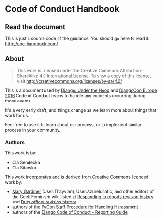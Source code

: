 # Code of Conduct Handbook

## Read the document

This is just a source code of the guidance. You should go here to read it: http://coc-handbook.com/

## About

> This work is licensed under the Creative Commons Attribution-ShareAlike 4.0 International License. To view a copy of this license, visit http://creativecommons.org/licenses/by-sa/4.0/

This is a document used by [Django: Under the Hood](djangounderthehood.com) and [DjangoCon Europe 2016](2016.djangocon.eu) Code of Conduct teams to handle any incidents occurring during those events.

It's a very early draft, and things change as we learn more about things that work for us.

Feel free to use it to learn about our process, or to implement similar process in your community.

### Authors

This work is by:

 - Ola Sendecka
 - Ola Sitarska

This work incorporates and is derived from Creative Commons licenced work by:

 - [Mary Gardiner](https://mary.gardiner.id.au/) (User:Thayvian), User:Azurelunatic, and other editors of the Geek Feminism wiki listed at [Responding to reports revision history](http://geekfeminism.wikia.com/wiki/Conference_anti-harassment/Responding_to_reports?action=history) and [Duty officer revision history](http://geekfeminism.wikia.com/wiki/Conference_anti-harassment/Duty_officer?action=history)
 - authors of the [PyCon Staff Procedure for Handling Harassment](https://us.pycon.org/2013/about/code-of-conduct/harassment-incidents-staff/)
 - authors of the [Django Code of Conduct - Reporting Guide](https://www.djangoproject.com/conduct/reporting/)
